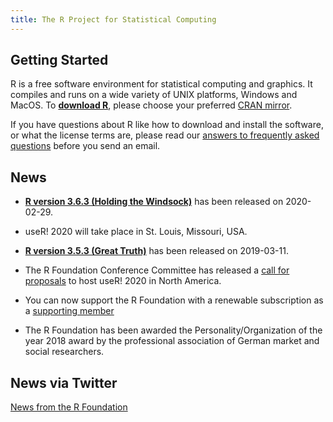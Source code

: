 ```yaml
---
title: The R Project for Statistical Computing
---
```


## Getting Started

R is a free software environment for statistical computing and graphics. It compiles and runs on a wide variety of UNIX platforms, Windows and MacOS. To **[download R](http://cran.r-project.org/mirrors.html)**, please choose your preferred [CRAN mirror](http://cran.r-project.org/mirrors.html).

If you have questions about R like how to download and install the software, or what the license terms are, please read our [answers to frequently asked questions](http://cran.R-project.org/faqs.html) before you send an email.

## News

-   [**R version 3.6.3 (Holding the Windsock)**](https://cran.r-project.org/src/base/R-3)
    has been released on 2020-02-29.

- useR! 2020 will take place in St. Louis, Missouri, USA.

-   [**R version 3.5.3 (Great Truth)**](https://cran.r-project.org/src/base/R-3)
    has been released on 2019-03-11.

- The R Foundation Conference Committee has released a
  [call for proposals](https://www.r-project.org/useR-2020_call.html)
  to host useR! 2020 in North America.

- You can now support the R Foundation with a renewable subscription as a
  [supporting member](https://www.r-project.org/foundation/donations.html)
  
- The R Foundation has been awarded the Personality/Organization of the year 2018 award by the professional association of German market and social researchers.
    
## News via Twitter

<a class="twitter-timeline"
 href="https://twitter.com/_R_Foundation?ref_src=twsrc%5Etfw"
 data-width="400"
 data-show-replies="false"
 data-chrome="noheader,nofooter,noborders"
 data-dnt="true"
 data-tweet-limit="3">News from the R Foundation</a>
<script async
 src="https://platform.twitter.com/widgets.js"
 charset="utf-8"></script>

<!--- (Boilerplate for release run-in)
-   [**R version 3.1.3 (Smooth Sidewalk) prerelease versions**](http://cran.r-project.org/src/base-prerelease) will appear starting February 28. Final release is scheduled for 2015-03-09.
-->
